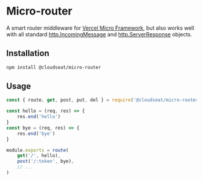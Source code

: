 # Micro-router

A smart router middleware for [Vercel Micro Framework](https://github.com/vercel/micro), but also works well with all standard [http.IncomingMessage](https://nodejs.org/api/http.html#http_class_http_incomingmessage) and [http.ServerResponse](https://nodejs.org/api/http.html#http_class_http_serverresponse) objects.

## Installation

```bash
npm install @cloudseat/micro-router
```

## Usage

```js
const { route, get, post, put, del } = require('@cloudseat/micro-router')

const hello = (req, res) => {
    res.end('hello')
}
const bye = (req, res) => {
    res.end('bye')
}

module.exports = route(
    get('/', hello),
    post('/:token', bye),
    // ...
)
```
